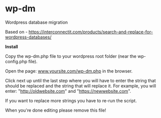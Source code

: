 # wp-dm
Wordpress database migration

Based on - https://interconnectit.com/products/search-and-replace-for-wordpress-databases/

**Install**

Copy the wp-dm.php file to your wordpress root folder (near the wp-config.php file).

Open the page: www.yoursite.com/wp-dm.php in the browser.

Click next up until the last step where you will have to enter the string that should be replaced and the string that will replace it. For example, you will enter: "http://oldwebsite.com" and "https://newwebsite.com".

If you want to replace more strings you have to re-run the script.

When you're done editing please remove this file!
